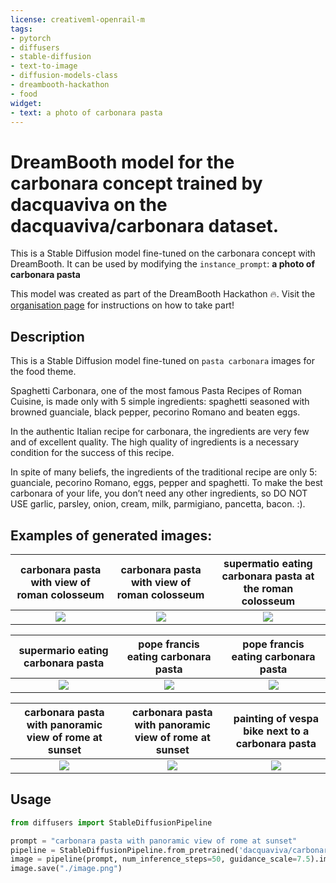 ```yaml
---
license: creativeml-openrail-m
tags:
- pytorch
- diffusers
- stable-diffusion
- text-to-image
- diffusion-models-class
- dreambooth-hackathon
- food
widget:
- text: a photo of carbonara pasta
---
```


# DreamBooth model for the carbonara concept trained by dacquaviva on the dacquaviva/carbonara dataset.

This is a Stable Diffusion model fine-tuned on the carbonara concept with DreamBooth. It can be used by modifying the `instance_prompt`: **a photo of carbonara pasta**

This model was created as part of the DreamBooth Hackathon 🔥. Visit the [organisation page](https://huggingface.co/dreambooth-hackathon) for instructions on how to take part!

## Description

This is a Stable Diffusion model fine-tuned on `pasta carbonara` images for the food theme. 

Spaghetti Carbonara, one of the most famous Pasta Recipes of Roman Cuisine, is made only with 5 simple ingredients: spaghetti seasoned with browned guanciale, black pepper, pecorino Romano and beaten eggs.

In the authentic Italian recipe for carbonara, the ingredients are very few and of excellent quality. The high quality of ingredients is a necessary condition for the success of this recipe.

In spite of many beliefs, the ingredients of the traditional recipe are only 5: guanciale, pecorino Romano, eggs, pepper and spaghetti. To make the best carbonara of your life, you don’t need any other ingredients, so
DO NOT USE garlic, parsley, onion, cream, milk, parmigiano, pancetta, bacon. :).


## Examples of generated images:
carbonara pasta with view of roman colosseum| carbonara pasta with view of roman colosseum | supermatio eating carbonara pasta at the roman colosseum
:-------------------------:|:-------------------------:|:-------------------------:
![](https://drive.google.com/uc?export=view&id=1igjnySzdQJ8biJ3uYtBRg0Co21xRxNYA)  |  ![](https://drive.google.com/uc?export=view&id=1X8ETR7V_kCvHGNxuHM7sHwWfgMMsqz7d)  |  ![](https://drive.google.com/uc?export=view&id=1yEY_IPt5Z3sf4IjZe4c1rhn84I1ZAKxU)     

supermario eating carbonara pasta|pope francis eating carbonara pasta|pope francis eating carbonara pasta
:-------------------------:|:-------------------------:|:-------------------------:
![](https://drive.google.com/uc?export=view&id=1m9i_y031rkHjF6kvJ0ib55I7eO1yIslV)  |  ![](https://drive.google.com/uc?export=view&id=1MYHLIfqkbUMZ5fH4zCoQo4v23zDi0Or5)  |  ![](https://drive.google.com/uc?export=view&id=1v0jlWEWOW2Bo40NBO9xtY__L3DGaDoVp)     

carbonara pasta with panoramic view of rome at sunset|carbonara pasta with panoramic view of rome at sunset| painting of vespa bike next to a carbonara pasta
:-------------------------:|:-------------------------:|:-------------------------:
![](https://drive.google.com/uc?export=view&id=1ZcgU9qlJa6LJdxu7CLCXimKs_RclI6Zz)  |  ![](https://drive.google.com/uc?export=view&id=1DLlMINWbeNDyqR_XTSqQcBoVvaazhr1k)  |  ![](https://drive.google.com/uc?export=view&id=1FKiYHqYn43aA448G0IVT5mr4291wZNxy)     


## Usage
```python
from diffusers import StableDiffusionPipeline

prompt = "carbonara pasta with panoramic view of rome at sunset"
pipeline = StableDiffusionPipeline.from_pretrained('dacquaviva/carbonara-pasta').to("cuda")
image = pipeline(prompt, num_inference_steps=50, guidance_scale=7.5).images[0]
image.save("./image.png")
```
